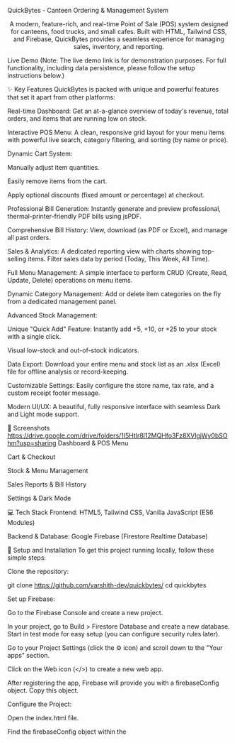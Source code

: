 QuickBytes - Canteen Ordering & Management System



<p align="center">
A modern, feature-rich, and real-time Point of Sale (POS) system designed for canteens, food trucks, and small cafes. Built with HTML, Tailwind CSS, and Firebase, QuickBytes provides a seamless experience for managing sales, inventory, and reporting.
</p>


Live Demo
(Note: The live demo link is for demonstration purposes. For full functionality, including data persistence, please follow the setup instructions below.)

✨ Key Features
QuickBytes is packed with unique and powerful features that set it apart from other platforms:

Real-time Dashboard: Get an at-a-glance overview of today's revenue, total orders, and items that are running low on stock.

Interactive POS Menu: A clean, responsive grid layout for your menu items with powerful live search, category filtering, and sorting (by name or price).

Dynamic Cart System:

Manually adjust item quantities.

Easily remove items from the cart.

Apply optional discounts (fixed amount or percentage) at checkout.

Professional Bill Generation: Instantly generate and preview professional, thermal-printer-friendly PDF bills using jsPDF.

Comprehensive Bill History: View, download (as PDF or Excel), and manage all past orders.

Sales & Analytics: A dedicated reporting view with charts showing top-selling items. Filter sales data by period (Today, This Week, All Time).

Full Menu Management: A simple interface to perform CRUD (Create, Read, Update, Delete) operations on menu items.

Dynamic Category Management: Add or delete item categories on the fly from a dedicated management panel.

Advanced Stock Management:

Unique "Quick Add" Feature: Instantly add +5, +10, or +25 to your stock with a single click.

Visual low-stock and out-of-stock indicators.

Data Export: Download your entire menu and stock list as an .xlsx (Excel) file for offline analysis or record-keeping.

Customizable Settings: Easily configure the store name, tax rate, and a custom receipt footer message.

Modern UI/UX: A beautiful, fully responsive interface with seamless Dark and Light mode support.

📸 Screenshots
https://drive.google.com/drive/folders/1I5Htlr8l12MQHfo3Fz8XVlgjWy0bSOhm?usp=sharing
Dashboard & POS Menu

Cart & Checkout





Stock & Menu Management

Sales Reports & Bill History





Settings & Dark Mode



💻 Tech Stack
Frontend: HTML5, Tailwind CSS, Vanilla JavaScript (ES6 Modules)

Backend & Database: Google Firebase (Firestore Realtime Database)


🚀 Setup and Installation
To get this project running locally, follow these simple steps:

Clone the repository:

git clone https://github.com/varshith-dev/quickbytes/
cd quickbytes

Set up Firebase:

Go to the Firebase Console and create a new project.

In your project, go to Build > Firestore Database and create a new database. Start in test mode for easy setup (you can configure security rules later).

Go to your Project Settings (click the ⚙️ icon) and scroll down to the "Your apps" section.

Click on the Web icon (</>) to create a new web app.

After registering the app, Firebase will provide you with a firebaseConfig object. Copy this object.

Configure the Project:

Open the index.html file.

Find the firebaseConfig object within the <script type="module"> tag (around line 300).

Replace the placeholder keys with the actual keys you copied from your Firebase project.



Create Firestore Collections:
For the app to work, you need to manually create the following collections in your Firestore Database:

categories: Stores the menu categories. Each document should have a name field (e.g., { name: "Beverages" }).

menu: Stores the menu items.

orders: Stores completed orders.

Run the Application:
Simply open the index.html file in your web browser. You can use a live server extension in your code editor for the best experience.

📄 License
This project is licensed under the MIT License. See the LICENSE file for details.

Made with ❤️ by VARSHITH & TEAM
